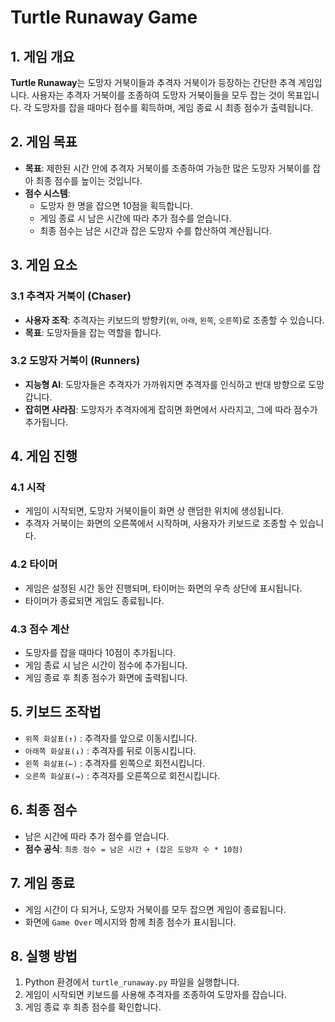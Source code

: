 # Turtle Runaway Game

## 1. 게임 개요

**Turtle Runaway**는 도망자 거북이들과 추격자 거북이가 등장하는 간단한 추격 게임입니다. 사용자는 추격자 거북이를 조종하여 도망자 거북이들을 모두 잡는 것이 목표입니다. 각 도망자를 잡을 때마다 점수를 획득하며, 게임 종료 시 최종 점수가 출력됩니다.

## 2. 게임 목표

- **목표**: 제한된 시간 안에 추격자 거북이를 조종하여 가능한 많은 도망자 거북이를 잡아 최종 점수를 높이는 것입니다.
- **점수 시스템**:
  - 도망자 한 명을 잡으면 10점을 획득합니다.
  - 게임 종료 시 남은 시간에 따라 추가 점수를 얻습니다.
  - 최종 점수는 남은 시간과 잡은 도망자 수를 합산하여 계산됩니다.

## 3. 게임 요소

### 3.1 추격자 거북이 (Chaser)
- **사용자 조작**: 추격자는 키보드의 방향키(`위`, `아래`, `왼쪽`, `오른쪽`)로 조종할 수 있습니다.
- **목표**: 도망자들을 잡는 역할을 합니다.

### 3.2 도망자 거북이 (Runners)
- **지능형 AI**: 도망자들은 추격자가 가까워지면 추격자를 인식하고 반대 방향으로 도망갑니다.
- **잡히면 사라짐**: 도망자가 추격자에게 잡히면 화면에서 사라지고, 그에 따라 점수가 추가됩니다.

## 4. 게임 진행

### 4.1 시작
- 게임이 시작되면, 도망자 거북이들이 화면 상 랜덤한 위치에 생성됩니다.
- 추격자 거북이는 화면의 오른쪽에서 시작하며, 사용자가 키보드로 조종할 수 있습니다.

### 4.2 타이머
- 게임은 설정된 시간 동안 진행되며, 타이머는 화면의 우측 상단에 표시됩니다.
- 타이머가 종료되면 게임도 종료됩니다.

### 4.3 점수 계산
- 도망자를 잡을 때마다 10점이 추가됩니다.
- 게임 종료 시 남은 시간이 점수에 추가됩니다.
- 게임 종료 후 최종 점수가 화면에 출력됩니다.

## 5. 키보드 조작법

- `위쪽 화살표(↑)` : 추격자를 앞으로 이동시킵니다.
- `아래쪽 화살표(↓)` : 추격자를 뒤로 이동시킵니다.
- `왼쪽 화살표(←)` : 추격자를 왼쪽으로 회전시킵니다.
- `오른쪽 화살표(→)` : 추격자를 오른쪽으로 회전시킵니다.

## 6. 최종 점수
- 남은 시간에 따라 추가 점수를 얻습니다.
- **점수 공식**: `최종 점수 = 남은 시간 + (잡은 도망자 수 * 10점)`

## 7. 게임 종료

- 게임 시간이 다 되거나, 도망자 거북이를 모두 잡으면 게임이 종료됩니다.
- 화면에 `Game Over` 메시지와 함께 최종 점수가 표시됩니다.

## 8. 실행 방법

1. Python 환경에서 `turtle_runaway.py` 파일을 실행합니다.
2. 게임이 시작되면 키보드를 사용해 추격자를 조종하여 도망자를 잡습니다.
3. 게임 종료 후 최종 점수를 확인합니다.